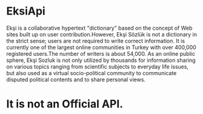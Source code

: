 # EksiApi
Ekşi is a collaborative hypertext "dictionary" based on the concept of Web sites built up on user contribution.However, Ekşi Sözlük is not a dictionary in the strict sense; users are not required to write correct information. It is currently one of the largest online communities in Turkey with over 400,000 registered users.The number of writers is about 54,000. As an online public sphere, Ekşi Sozluk is not only utilized by thousands for information sharing on various topics ranging from scientific subjects to everyday life issues, but also used as a virtual socio-political community to communicate disputed political contents and to share personal views.

# It is not an Official API.
